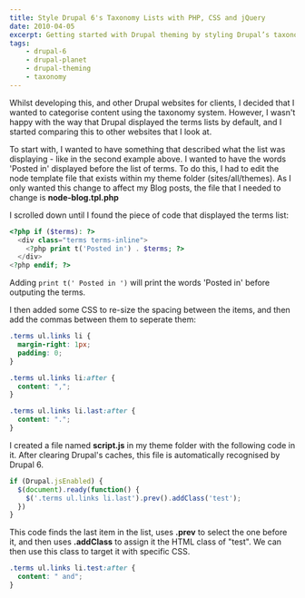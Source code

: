 ```yaml
---
title: Style Drupal 6's Taxonomy Lists with PHP, CSS and jQuery
date: 2010-04-05
excerpt: Getting started with Drupal theming by styling Drupal’s taxonomy lists.
tags:
    - drupal-6
    - drupal-planet
    - drupal-theming
    - taxonomy
---
```


Whilst developing this, and other Drupal websites for clients, I decided that I
wanted to categorise content using the taxonomy system. However, I wasn't happy
with the way that Drupal displayed the terms lists by default, and I started
comparing this to other websites that I look at.

To start with, I wanted to have something that described what the list was
displaying - like in the second example above. I wanted to have the words
'Posted in' displayed before the list of terms. To do this, I had to edit the
node template file that exists within my theme folder (sites/all/themes). As I
only wanted this change to affect my Blog posts, the file that I needed to
change is **node-blog.tpl.php**

I scrolled down until I found the piece of code that displayed the terms list:

```php
<?php if ($terms): ?>
  <div class="terms terms-inline">
    <?php print t('Posted in') . $terms; ?>
  </div>
<?php endif; ?>
```

Adding `print t(' Posted in ')` will print the words 'Posted in' before
outputing the terms.

I then added some CSS to re-size the spacing between the items, and then add the
commas between them to seperate them:

```css
.terms ul.links li {
  margin-right: 1px;
  padding: 0;
}

.terms ul.links li:after {
  content: ",";
}

.terms ul.links li.last:after {
  content: ".";
}
```

I created a file named **script.js** in my theme folder with the following code
in it. After clearing Drupal's caches, this file is automatically recognised by
Drupal 6.

```js
if (Drupal.jsEnabled) {
  $(document).ready(function() {
    $('.terms ul.links li.last').prev().addClass('test');
  })
}
```

This code finds the last item in the list, uses **.prev** to select the one
before it, and then uses **.addClass** to assign it the HTML class of "test". We
can then use this class to target it with specific CSS.

```css
.terms ul.links li.test:after {
  content: " and";
}
```
